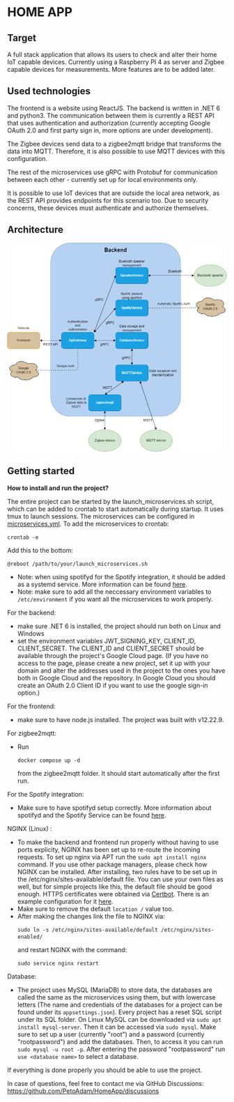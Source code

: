 # HOME APP

## Target

A full stack application that allows its users to check and alter their home IoT capable devices. Currently using a Raspberry PI 4 as server and Zigbee capable devices for measurements. More features are to be added later.

## Used technologies

The frontend is a website using ReactJS.
The backend is written in .NET 6 and python3.
The communication between them is currently a REST API that uses authentication and authorization (currently accepting Google OAuth 2.0 and first party sign in, more options are under development).

The Zigbee devices send data to a zigbee2mqtt bridge that transforms the data into MQTT. Therefore, it is also possible to use MQTT devices with this configuration.

The rest of the microservices use gRPC with Protobuf for communication between each other -  currently set up for local environments only.

It is possible to use IoT devices that are outside the local area network, as the REST API provides endpoints for this scenario too. Due to security concerns, these devices must authenticate and authorize themselves.

## Architecture
![Architecture](Documents/Resources/HomeAppArchitecture.png)

## Getting started

**How to install and run the project?**

The entire project can be started by the launch_microservices.sh script, which can be added to crontab to start automatically during startup. It uses tmux to launch sessions. The microservices can be configured in [microservices.yml](microservices.yml). To add the microservices to crontab:
```
crontab -e
```
Add this to the bottom:
```
@reboot /path/to/your/launch_microservices.sh
```

- Note: when using spotifyd for the Spotify integration, it should be added as a systemd service. More information can be found [here](Documents/SpotifyIntegration.md).
- Note: make sure to add all the neccessary environment variables to ```/etc/environment``` if you want all the microservices to work properly.

For the backend:   
- make sure .NET 6 is installed, the project should run both on Linux and Windows
- set the environment variables JWT_SIGNING_KEY, CLIENT_ID, CLIENT_SECRET. The CLIENT_ID and CLIENT_SECRET should be available through the project's Google Cloud page. (If you have no access to the page, please create a new project, set it up with your domain and alter the addresses used in the project to the ones you have both in Google Cloud and the repository. In Google Cloud you should create an OAuth 2.0 Client ID if you want to use the google sign-in option.)

For the frontend:
- make sure to have node.js installed. The project was built with v12.22.9.

For zigbee2mqtt:
- Run
    ```
    docker compose up -d  
    ```
    from the zigbee2mqtt folder. It should start automatically after the first run.

For the Spotify integration:
- Make sure to have spotifyd setup correctly. More information about spotifyd and the Spotify Service can be found [here](Documents/SpotifyIntegration.md). 

NGINX (Linux) :
- To make the backend and frontend run properly without having to use ports explicity, NGINX has been set up to re-route the incoming requests. To set up nginx via APT run the ```sudo apt install nginx``` command. If you use other package managers, please check how NGINX can be installed. After installing, two rules have to be set up in the /etc/nginx/sites-available/default file. You can use your own files as well, but for simple projects like this, the default file should be good enough. HTTPS certificates were obtained via [Certbot](https://certbot.eff.org/instructions?ws=nginx&os=ubuntufocal). There is an example configuration for it [here](Nginx/sites-available/default).
 - Make sure to remove the default ```location /``` value too.
 - After making the changes link the file to NGINX via:
    ```
    sudo ln -s /etc/nginx/sites-available/default /etc/nginx/sites-enabled/
    ```
    and restart NGINX with the command:
    ```
    sudo service nginx restart
    ```

Database:
- The project uses MySQL (MariaDB) to store data, the databases are called the same as the microservices using them, but with lowercase letters (The name and credentials of the databases for a project can be found under its ```appsettings.json```). Every project has a reset SQL script under its SQL folder. On Linux MySQL can be downloaded via ```sudo apt install mysql-server```. Then it can be accessed via ```sudo mysql```. Make sure to set up a user (currently "root") and a password (currently "rootpassword") and add the databases. Then, to access it you can run ```sudo mysql -u root -p```. After entering the password "rootpassword" run ```use <database name>``` to select a database.

If everything is done properly you should be able to use the project.

In case of questions, feel free to contact me via GitHub Discussions:
https://github.com/PetoAdam/HomeApp/discussions


